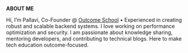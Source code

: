 **ABOUT ME**

Hi, I’m Pallavi, Co-Founder @ [Outcome School](https://outcomeschool.com) • Experienced in creating robust and scalable backend systems. I love working on performance optimization and security. I am passionate about knowledge sharing, mentoring developers, and contributing to technical blogs. Here to make tech education outcome-focused.
